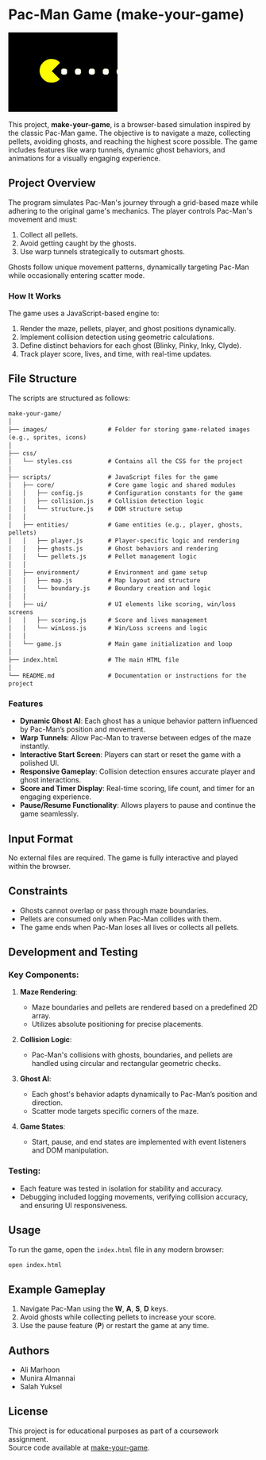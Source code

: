# Pac-Man Game (make-your-game)

![image](images/pacman.gif)

This project, **make-your-game**, is a browser-based simulation inspired by the classic Pac-Man game. The objective is to navigate a maze, collecting pellets, avoiding ghosts, and reaching the highest score possible. The game includes features like warp tunnels, dynamic ghost behaviors, and animations for a visually engaging experience.

## Project Overview

The program simulates Pac-Man's journey through a grid-based maze while adhering to the original game's mechanics. The player controls Pac-Man's movement and must:

1. Collect all pellets.
2. Avoid getting caught by the ghosts.
3. Use warp tunnels strategically to outsmart ghosts.

Ghosts follow unique movement patterns, dynamically targeting Pac-Man while occasionally entering scatter mode.

### How It Works

The game uses a JavaScript-based engine to:

1. Render the maze, pellets, player, and ghost positions dynamically.
2. Implement collision detection using geometric calculations.
3. Define distinct behaviors for each ghost (Blinky, Pinky, Inky, Clyde).
4. Track player score, lives, and time, with real-time updates.

## File Structure

The scripts are structured as follows:

```
make-your-game/
│
├── images/                 # Folder for storing game-related images (e.g., sprites, icons)
│
├── css/
│   └── styles.css          # Contains all the CSS for the project
│
├── scripts/                # JavaScript files for the game
│   ├── core/               # Core game logic and shared modules
│   │   ├── config.js       # Configuration constants for the game
│   │   ├── collision.js    # Collision detection logic
│   │   └── structure.js    # DOM structure setup
│   │
│   ├── entities/           # Game entities (e.g., player, ghosts, pellets)
│   │   ├── player.js       # Player-specific logic and rendering
│   │   ├── ghosts.js       # Ghost behaviors and rendering
│   │   └── pellets.js      # Pellet management logic
│   │
│   ├── environment/        # Environment and game setup
│   │   ├── map.js          # Map layout and structure
│   │   └── boundary.js     # Boundary creation and logic
│   │
│   ├── ui/                 # UI elements like scoring, win/loss screens
│   │   ├── scoring.js      # Score and lives management
│   │   └── winLoss.js      # Win/Loss screens and logic
│   │
│   └── game.js             # Main game initialization and loop
│
├── index.html              # The main HTML file
│
└── README.md               # Documentation or instructions for the project
```

### Features

- **Dynamic Ghost AI**: Each ghost has a unique behavior pattern influenced by Pac-Man’s position and movement.
- **Warp Tunnels**: Allow Pac-Man to traverse between edges of the maze instantly.
- **Interactive Start Screen**: Players can start or reset the game with a polished UI.
- **Responsive Gameplay**: Collision detection ensures accurate player and ghost interactions.
- **Score and Timer Display**: Real-time scoring, life count, and timer for an engaging experience.
- **Pause/Resume Functionality**: Allows players to pause and continue the game seamlessly.

## Input Format

No external files are required. The game is fully interactive and played within the browser.

## Constraints

- Ghosts cannot overlap or pass through maze boundaries.
- Pellets are consumed only when Pac-Man collides with them.
- The game ends when Pac-Man loses all lives or collects all pellets.

## Development and Testing

### Key Components:

1. **Maze Rendering**:

   - Maze boundaries and pellets are rendered based on a predefined 2D array.
   - Utilizes absolute positioning for precise placements.

2. **Collision Logic**:

   - Pac-Man's collisions with ghosts, boundaries, and pellets are handled using circular and rectangular geometric checks.

3. **Ghost AI**:

   - Each ghost's behavior adapts dynamically to Pac-Man’s position and direction.
   - Scatter mode targets specific corners of the maze.

4. **Game States**:
   - Start, pause, and end states are implemented with event listeners and DOM manipulation.

### Testing:

- Each feature was tested in isolation for stability and accuracy.
- Debugging included logging movements, verifying collision accuracy, and ensuring UI responsiveness.

## Usage

To run the game, open the `index.html` file in any modern browser:

```bash
open index.html
```

## Example Gameplay

1. Navigate Pac-Man using the **W**, **A**, **S**, **D** keys.
2. Avoid ghosts while collecting pellets to increase your score.
3. Use the pause feature (**P**) or restart the game at any time.

## Authors

- Ali Marhoon
- Munira Almannai
- Salah Yuksel

## License

This project is for educational purposes as part of a coursework assignment.  
Source code available at [make-your-game](https://learn.reboot01.com/git/alimarhoon/make-your-game).
